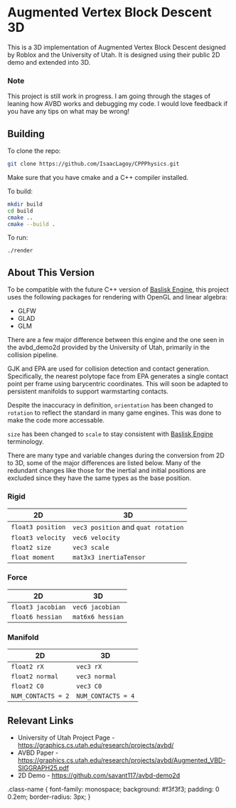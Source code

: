 # Augmented Vertex Block Descent 3D

This is a 3D implementation of Augmented Vertex Block Descent designed by Roblox and the University of Utah. It is designed using their public 2D demo and extended into 3D. 

### Note

This project is still work in progress. I am going through the stages of leaning how AVBD works and debugging my code. I would love feedback if you have any tips on what may be wrong!

## Building
To clone the repo:

```bash
git clone https://github.com/IsaacLagoy/CPPPhysics.git
```

Make sure that you have cmake and a C++ compiler installed.

To build:

```bash
mkdir build
cd build
cmake ..
cmake --build .
```

To run:
```
./render
```

## About This Version

To be compatible with the future C++ version of [Baslisk Engine](https://github.com/BasiliskGroup/BasiliskEngine), this project uses the following packages for rendering with OpenGL and linear algebra:

- GLFW
- GLAD
- GLM

There are a few major difference between this engine and the one seen in the avbd_demo2d provided by the University of Utah, primarily in the collision pipeline. 

GJK and EPA are used for collision detection and contact generation. Specifically, the nearest polytope face from EPA generates a single contact point per frame using barycentric coordinates. This will soon be adapted to persistent manifolds to support warmstarting contacts.

Despite the inaccuracy in definition, `orientation` has been changed to `rotation` to reflect the standard in many game engines. This was done to make the code more accessable.

`size` has been changed to `scale` to stay consistent with [Baslisk Engine](https://github.com/BasiliskGroup/BasiliskEngine) terminology.

There are many type and variable changes during the conversion from 2D to 3D, some of the major differences are listed below. Many of the redundant changes like those for the inertial and initial positions are excluded since they have the same types as the base position.

### Rigid

| 2D | 3D |
| -- | -- |
| `float3 position` | `vec3 position` and `quat rotation` |
| `float3 velocity` | `vec6 velocity` |
| `float2 size` | `vec3 scale` |
| `float moment` | `mat3x3 inertiaTensor` |

### Force

| 2D | 3D |
| -- | -- |
| `float3 jacobian` | `vec6 jacobian` |
| `float6 hessian` | `mat6x6 hessian` |


### Manifold

| 2D | 3D |
| -- | -- |
| `float2 rX` | `vec3 rX` |
| `float2 normal` | `vec3 normal` |
| `float2 C0` | `vec3 C0` |
| `NUM_CONTACTS = 2` | `NUM_CONTACTS = 4` |

## Relevant Links
- University of Utah Project Page - https://graphics.cs.utah.edu/research/projects/avbd/
- AVBD Paper - https://graphics.cs.utah.edu/research/projects/avbd/Augmented_VBD-SIGGRAPH25.pdf
- 2D Demo - https://github.com/savant117/avbd-demo2d


.class-name {
  font-family: monospace;
  background: #f3f3f3;
  padding: 0 0.2em;
  border-radius: 3px;
}